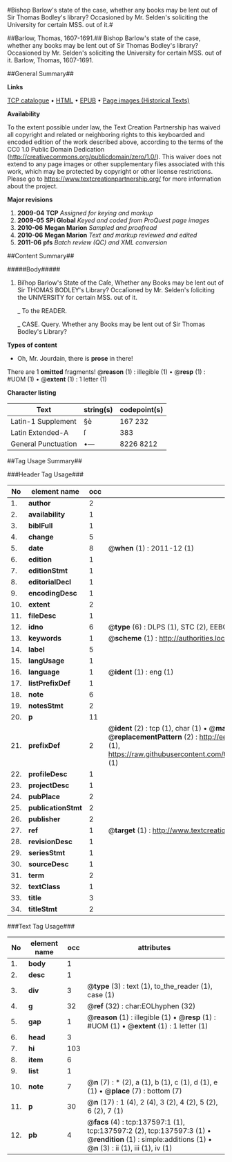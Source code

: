 #Bishop Barlow's state of the case, whether any books may be lent out of Sir Thomas Bodley's library? Occasioned by Mr. Selden's soliciting the University for certain MSS. out of it.#

##Barlow, Thomas, 1607-1691.##
Bishop Barlow's state of the case, whether any books may be lent out of Sir Thomas Bodley's library? Occasioned by Mr. Selden's soliciting the University for certain MSS. out of it.
Barlow, Thomas, 1607-1691.

##General Summary##

**Links**

[TCP catalogue](http://www.ota.ox.ac.uk/tcp/)  • 
[HTML](http://tei.it.ox.ac.uk/tcp/Texts-HTML/free/A78/A78169.html)  • 
[EPUB](http://tei.it.ox.ac.uk/tcp/Texts-EPUB/free/A78/A78169.epub) • 
[Page images (Historical Texts)](https://historicaltexts.jisc.ac.uk/eebo-99897985e)

**Availability**

To the extent possible under law, the Text Creation Partnership has waived all copyright and related or neighboring rights to this keyboarded and encoded edition of the work described above, according to the terms of the CC0 1.0 Public Domain Dedication (http://creativecommons.org/publicdomain/zero/1.0/). This waiver does not extend to any page images or other supplementary files associated with this work, which may be protected by copyright or other license restrictions. Please go to https://www.textcreationpartnership.org/ for more information about the project.

**Major revisions**

1. __2009-04__ __TCP__ *Assigned for keying and markup*
1. __2009-05__ __SPi Global__ *Keyed and coded from ProQuest page images*
1. __2010-06__ __Megan Marion__ *Sampled and proofread*
1. __2010-06__ __Megan Marion__ *Text and markup reviewed and edited*
1. __2011-06__ __pfs__ *Batch review (QC) and XML conversion*

##Content Summary##

#####Body#####

1. Biſhop Barlow's State of the Caſe, Whether any Books may be lent out of Sir THOMAS BODLEY's Library? Occaſioned by Mr. Selden's ſoliciting the UNIVERSITY for certain MSS. out of it.

    _ To the READER.

    _ CASE. Query. Whether any Books may be lent out of Sir Thomas Bodley's Library?

**Types of content**

  * Oh, Mr. Jourdain, there is **prose** in there!

There are 1 **omitted** fragments! 
 @__reason__ (1) : illegible (1)  •  @__resp__ (1) : #UOM (1)  •  @__extent__ (1) : 1 letter (1)

**Character listing**


|Text|string(s)|codepoint(s)|
|---|---|---|
|Latin-1 Supplement|§è|167 232|
|Latin Extended-A|ſ|383|
|General Punctuation|•—|8226 8212|

##Tag Usage Summary##

###Header Tag Usage###

|No|element name|occ|attributes|
|---|---|---|---|
|1.|__author__|2||
|2.|__availability__|1||
|3.|__biblFull__|1||
|4.|__change__|5||
|5.|__date__|8| @__when__ (1) : 2011-12 (1)|
|6.|__edition__|1||
|7.|__editionStmt__|1||
|8.|__editorialDecl__|1||
|9.|__encodingDesc__|1||
|10.|__extent__|2||
|11.|__fileDesc__|1||
|12.|__idno__|6| @__type__ (6) : DLPS (1), STC (2), EEBO-CITATION (1), PROQUEST (1), VID (1)|
|13.|__keywords__|1| @__scheme__ (1) : http://authorities.loc.gov/ (1)|
|14.|__label__|5||
|15.|__langUsage__|1||
|16.|__language__|1| @__ident__ (1) : eng (1)|
|17.|__listPrefixDef__|1||
|18.|__note__|6||
|19.|__notesStmt__|2||
|20.|__p__|11||
|21.|__prefixDef__|2| @__ident__ (2) : tcp (1), char (1)  •  @__matchPattern__ (2) : ([0-9\-]+):([0-9IVX]+) (1), (.+) (1)  •  @__replacementPattern__ (2) : http://eebo.chadwyck.com/downloadtiff?vid=$1&page=$2 (1), https://raw.githubusercontent.com/textcreationpartnership/Texts/master/tcpchars.xml#$1 (1)|
|22.|__profileDesc__|1||
|23.|__projectDesc__|1||
|24.|__pubPlace__|2||
|25.|__publicationStmt__|2||
|26.|__publisher__|2||
|27.|__ref__|1| @__target__ (1) : http://www.textcreationpartnership.org/docs/. (1)|
|28.|__revisionDesc__|1||
|29.|__seriesStmt__|1||
|30.|__sourceDesc__|1||
|31.|__term__|2||
|32.|__textClass__|1||
|33.|__title__|3||
|34.|__titleStmt__|2||


###Text Tag Usage###

|No|element name|occ|attributes|
|---|---|---|---|
|1.|__body__|1||
|2.|__desc__|1||
|3.|__div__|3| @__type__ (3) : text (1), to_the_reader (1), case (1)|
|4.|__g__|32| @__ref__ (32) : char:EOLhyphen (32)|
|5.|__gap__|1| @__reason__ (1) : illegible (1)  •  @__resp__ (1) : #UOM (1)  •  @__extent__ (1) : 1 letter (1)|
|6.|__head__|3||
|7.|__hi__|103||
|8.|__item__|6||
|9.|__list__|1||
|10.|__note__|7| @__n__ (7) : * (2), a (1), b (1), c (1), d (1), e (1)  •  @__place__ (7) : bottom (7)|
|11.|__p__|30| @__n__ (17) : 1 (4), 2 (4), 3 (2), 4 (2), 5 (2), 6 (2), 7 (1)|
|12.|__pb__|4| @__facs__ (4) : tcp:137597:1 (1), tcp:137597:2 (2), tcp:137597:3 (1)  •  @__rendition__ (1) : simple:additions (1)  •  @__n__ (3) : ii (1), iii (1), iv (1)|
